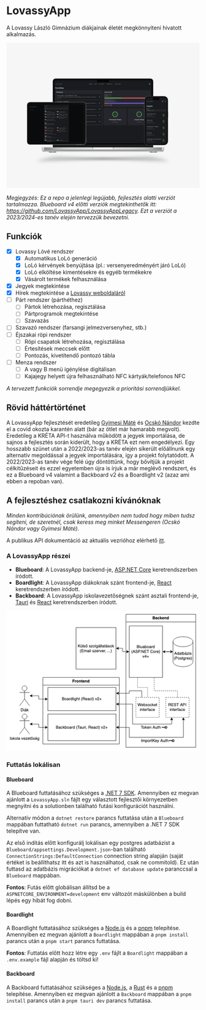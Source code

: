 # LovassyApp

A Lovassy László Gimnázium diákjainak életét megkönnyíteni hivatott alkalmazás.

![LovassyAppProductImage.png](.github/LovassyAppProductImage.png)

*Megjegyzés: Ez a repo a jelenlegi legújabb, fejlesztés alatti verziót tartalmazza. Blueboard v4 előtti verziók megtekinthetők itt: https://github.com/LovassyApp/LovassyAppLegacy. Ezt a verziót a 2023/2024-es tanév elején tervezzük bevezetni.*

## Funkciók

- [x] Lovassy Lóvé rendszer
  - [x] Automatikus LoLó generáció
  - [x] LoLó kérvények benyújtása (pl.: versenyeredményért járó LoLó)
  - [x] LoLó elköltése kimentésekre és egyéb termékekre
  - [x] Vásárolt termékek felhasználása
- [X] Jegyek megtekintése
- [X] Hírek megtekintése a [Lovassy weboldaláról](http://web.lovassy.hu)
- [ ] Párt rendszer (párthéthez)
  - [ ] Pártok létrehozása, regisztálása
  - [ ] Pártprogramok megtekintése
  - [ ] Szavazás
- [ ] Szavazó rendszer (farsangi jelmezversenyhez, stb.)
- [ ] Éjszakai röpi rendszer
  - [ ] Röpi csapatok létrehozása, regisztálása
  - [ ] Értesítések meccsek előtt
  - [ ] Pontozás, kivetítendő pontozó tábla
- [ ] Menza rendszer
  - [ ] A vagy B menü igénylése digitálisan
  - [ ] Kajajegy helyett újra felhasználható NFC kártyák/telefonos NFC

*A tervezett funkciók sorrendje megegyezik a prioritási sorrendjükkel.*

## Rövid háttértörténet

A LovassyApp fejlesztését eredetileg [Gyimesi Máté](https://github.com/minigyima) és [Ocskó Nándor](https://github.com/Xeretis) kezdte el a covid okozta karantén alatt (bár az ötlet már hamarabb megvolt). Eredetileg a KRÉTA API-t használva működött a jegyek importálása, de sajnos a fejlesztés során kiderült, hogy a KRÉTA ezt nem engedélyezi. Egy hosszabb szünet után a 2022/2023-as tanév elején sikerült előállnunk egy alternatív megoldással a jegyek importálására, így a projekt folytatódott. A 2022/2023-as tanév vége felé úgy döntöttünk, hogy bővítjük a projekt célkitűzéseit és ezzel egyetemben újra is írjuk a már meglévő rendszert, és ez a Blueboard v4 valamint a Backboard v2 és a Boardlight v2 (azaz ami ebben a repoban van). 

## A fejlesztéshez csatlakozni kívánóknak

*Minden kontribúciónak örülünk, amennyiben nem tudod hogy miben tudsz segíteni, de szeretnél, csak keress meg minket Messengeren (Ocskó Nándor vagy Gyimesi Máté).*

A publikus API dokumentáció az aktuális vezrióhoz elérhető [itt](https://bump.sh/xeretis/doc/lovassyapp).

### A LovassyApp részei

- **Blueboard**: A LovassyApp backend-je, [ASP.NET Core](https://learn.microsoft.com/en-us/aspnet/core/introduction-to-aspnet-core?view=aspnetcore-7.0) keretrendszerben íródott.
- **Boardlight**: A LovassyApp diákoknak szánt frontend-je, [React](https://react.dev/) keretrendszerben íródott.
- **Backboard**: A LovassyApp iskolavezetőségnek szánt asztali frontend-je, [Tauri](https://tauri.studio/) és [React](https://react.dev/) keretrendszerben íródott.

![LovassyAppDiagram.png](.github/LovassyAppDiagram.png)

### Futtatás lokálisan

#### Blueboard

A Blueboard futtatásához szükséges a [.NET 7 SDK](https://dotnet.microsoft.com/en-us/download/dotnet/7.0). Amennyiben ez megvan ajánlott a `LovassyApp.sln` fájlt egy választott fejlesztői környezetben megnyitni és a solutionben található futási konfigurációt használni.

Alternatív módon a `dotnet restore` parancs futtatása után a `Blueboard` mappában futtatható `dotnet run` parancs, amennyiben a .NET 7 SDK telepítve van.

Az első indítás előtt konfigurálj lokálisan egy postgres adatbázist a `Blueboard/appsettings.Development.json`-ban található `ConnectionStrings:DefaultConnection` connection string alapján (saját értéket is beállíthatsz itt és azt is használhatod, csak ne commitold). Ez után futtasd az adatbázis migrációkat a `dotnet ef database update` paranccsal a `Blueboard` mappában.

**Fontos**: Futás előtt globálisan állítsd be a `ASPNETCORE_ENVIRONMENT=development` env változót máskülönben a build lépés egy hibát fog dobni.

#### Boardlight

A Boardlight futtatásához szükséges a [Node.js](https://nodejs.org/en/) és a [pnpm](https://pnpm.io/) telepítése. Amennyiben ez megvan ajánlott a `Boardlight` mappában a `pnpm install` parancs után a `pnpm start` parancs futtatása.

**Fontos**: Futtatás előtt hozz létre egy `.env` fájlt a `Boardlight` mappában a `.env.example` fájl alapján és töltsd ki!

#### Backboard

A Backboard futtatásához szükséges a [Node.js](https://nodejs.org/en/), a [Rust](https://www.rust-lang.org/) és a [pnpm](https://pnpm.io/) telepítése. Amennyiben ez megvan ajánlott a `Backboard` mappában a `pnpm install` parancs után a `pnpm tauri dev` parancs futtatása.

